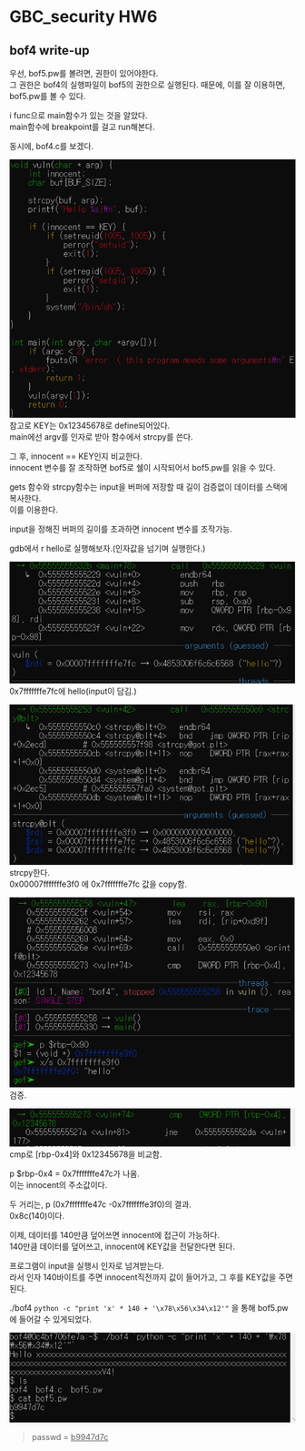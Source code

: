 # GBC_security HW6  
## bof4 write-up  

우선, bof5.pw를 볼려면, 권한이 있어야한다.  
그 권한은 bof4의 실행파일이 bof5의 권한으로 실행된다. 
때문에, 이를 잘 이용하면, bof5.pw를 볼 수 있다.  

i func으로 main함수가 있는 것을 알았다.  
main함수에 breakpoint를 걸고 run해본다.  

동시에, bof4.c를 보겠다.  

![bof4](img/bof4.PNG)  
참고로 KEY는 0x12345678로 define되어있다.  
main에선 argv를 인자로 받아 함수에서 strcpy를 쓴다.  

그 후, innocent == KEY인지 비교한다.  
innocent 변수를 잘 조작하면 bof5로 쉘이 시작되어서 bof5.pw를 읽을 수 있다.  

gets 함수와 strcpy함수는 input을 버퍼에 저장할 때 길이 검증없이 데이터를 스택에 복사한다.  
이를 이용한다.

input을 정해진 버퍼의 길이를 초과하면 innocent 변수를 조작가능.  

gdb에서 r hello로 실행해보자.(인자값을 넘기며 실행한다.)  

![bof4_1](img/bof4_1.PNG)  
0x7fffffffe7fc에 hello(input이 담김.)  

![bof4_2](img/bof4_2.PNG)  
strcpy한다.  
0x00007fffffffe3f0 에 0x7fffffffe7fc 값을 copy함.  

![bof4_3](img/bof4_3.PNG)  
검증.  

![bof4_4](img/bof4_4.PNG)  
cmp로 [rbp-0x4]와  0x12345678을 비교함.  

p $rbp-0x4 = 0x7fffffffe47c가 나옴.  
이는 innocent의 주소값이다.  

두 거리는, p (0x7fffffffe47c -0x7fffffffe3f0)의 결과.  
0x8c(140)이다.  

이제, 데이터를 140만큼 덮어쓰면 innocent에 접근이 가능하다.  
140만큼 데이터를 덮어쓰고, innocent에 KEY값을 전달한다면 된다.  

프로그램이 input을 실행시 인자로 넘겨받는다.  
라서 인자 140바이트를 주면 innocent직전까지 값이 들어가고, 그 후를 KEY값을 주면 된다.  

./bof4 `python -c "print 'x' * 140 + '\x78\x56\x34\x12'"` 을 통해 bof5.pw에 들어갈 수 있게되었다.  

![bof4_5](img/bof4_5.PNG)  
> passwd = <u>b9947d7c</u>  